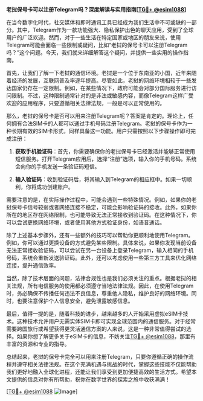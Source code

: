 **老挝保号卡可以注册Telegram吗？深度解读与实用指南[[TG💪+ @esim1088](https://t.me/s/esim1088)]**

在当今数字化时代，社交媒体和即时通讯工具已经成为我们生活中不可或缺的一部分。其中，Telegram作为一款功能强大、隐私保护出色的聊天应用，受到了全球用户的广泛欢迎。然而，对于一些生活在特定国家或地区的朋友来说，使用Telegram可能会面临一些限制或疑问，比如“老挝的保号卡可以注册Telegram吗？”这个问题。今天，我们就来详细解答这个疑问，并提供一些实用的操作指南。

首先，让我们了解一下老挝的通信环境。老挝是一个位于东南亚的小国，近年来随着经济的发展，互联网普及率逐年提高。尽管如此，老挝的网络环境相较于一些发达国家仍存在一定限制。例如，在某些情况下，政府可能会对部分国际服务进行访问限制。不过，这种限制通常针对的是非法或敏感内容，而像Telegram这样广受欢迎的应用程序，只要遵循相关法律法规，一般是可以正常使用的。

那么，老挝的保号卡是否可以用来注册Telegram呢？答案是肯定的。理论上，任何拥有合法SIM卡的人都可以通过手机号码注册Telegram。老挝的保号卡作为一种长期有效的SIM卡形式，同样具备这一功能。用户只需按照以下步骤操作即可完成注册：

1. **获取手机验证码**：首先，你需要确保你的老挝保号卡已经激活并能够正常使用短信服务。打开Telegram应用后，选择“注册”选项，输入你的手机号码。系统会向你的手机发送一条验证码短信。

2. **输入验证码**：收到验证码后，将其输入到Telegram的相应框中。如果一切顺利，你将成功创建账户。

需要注意的是，在实际操作过程中，可能会遇到一些特殊情况。例如，如果你的老挝保号卡信号较弱或者网络连接不稳定，可能会影响验证码的接收。此外，如果你所在的地区存在网络限制，也可能导致无法正常接收到验证码。在这种情况下，你可以尝试更换网络环境，或者使用其他方式验证身份，如语音通话。

除了上述基本步骤外，还有一些额外的技巧可以帮助你更顺利地使用Telegram。例如，你可以通过更换设备的方式避免某些限制。具体来说，如果你发现当前设备无法正常接收验证码，可以尝试在另一台设备上登录Telegram，输入相同的手机号码，系统会重新发送验证码。此外，还可以考虑使用一些第三方工具来优化网络连接，提升通信效率。

当然，除了技术层面的问题，法律合规性也是我们必须关注的重点。根据老挝的相关法规，所有电信服务的使用都必须遵守当地法律法规。因此，在使用Telegram时，务必确保不传播任何违法不良信息，尊重他人隐私，维护良好的网络环境。同时，也要注意保护个人信息安全，避免泄露敏感信息。

最后，值得一提的是，随着科技的进步，越来越多的人开始采用虚拟eSIM卡技术。这种技术允许用户无需实体SIM卡即可实现全球范围内的通信服务。对于经常需要跨国旅行或希望获得更灵活通信方案的人来说，这是一种非常值得尝试的选择。如果你想了解更多关于eSIM卡的信息，不妨关注[TG💪+ @esim1088](https://t.me/s/esim1088)，那里有丰富的资源和专业的指导。

总结起来，老挝的保号卡完全可以用来注册Telegram，只要你遵循正确的操作流程并遵守相关法律法规。在这个充满机遇与挑战的时代，掌握这些技能不仅能帮助我们更好地融入全球化进程，还能让我们享受到更加便捷高效的生活方式。希望本文提供的信息对你有所帮助，祝你在数字世界的探索之旅中收获满满！

[[TG💪+ @esim1088](https://t.me/s/esim1088) ![Image](https://i.postimg.cc/4NQfJmqS/Snipaste-2025-05-13-00-14-12.png)]